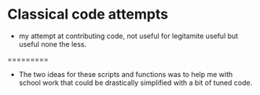 Classical code attempts
=========

* my attempt at contributing code, not useful for legitamite useful but useful none the less.

=========

* The two ideas for these scripts and functions was to help me with school 
work that could be drastically simplified with a bit of tuned code.
